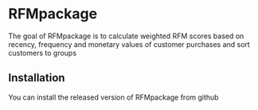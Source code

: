 
<!-- README.md is generated from README.Rmd. Please edit that file -->

# RFMpackage

<!-- badges: start -->

<!-- badges: end -->

The goal of RFMpackage is to calculate weighted RFM scores based on
recency, frequency and monetary values of customer purchases and sort
customers to groups

## Installation

You can install the released version of RFMpackage from github
